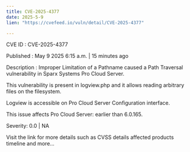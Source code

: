 ```yaml
---
title: CVE-2025-4377
date: 2025-5-9
lien: "https://cvefeed.io/vuln/detail/CVE-2025-4377"

---
```


CVE ID : CVE-2025-4377

Published :  May 9
2025
6:15 a.m. | 15 minutes ago

Description : Improper Limitation of a Pathname caused a Path Traversal vulnerability in Sparx Systems Pro Cloud Server.

This vulnerability is present in logview.php and it allows reading arbitrary files on the filesystem. 

Logview is accessible on Pro Cloud Server Configuration interface. 


This issue affects Pro Cloud Server: earlier than 6.0.165.

Severity: 0.0 | NA

Visit the link for more details
such as CVSS details
affected products
timeline
and more...
